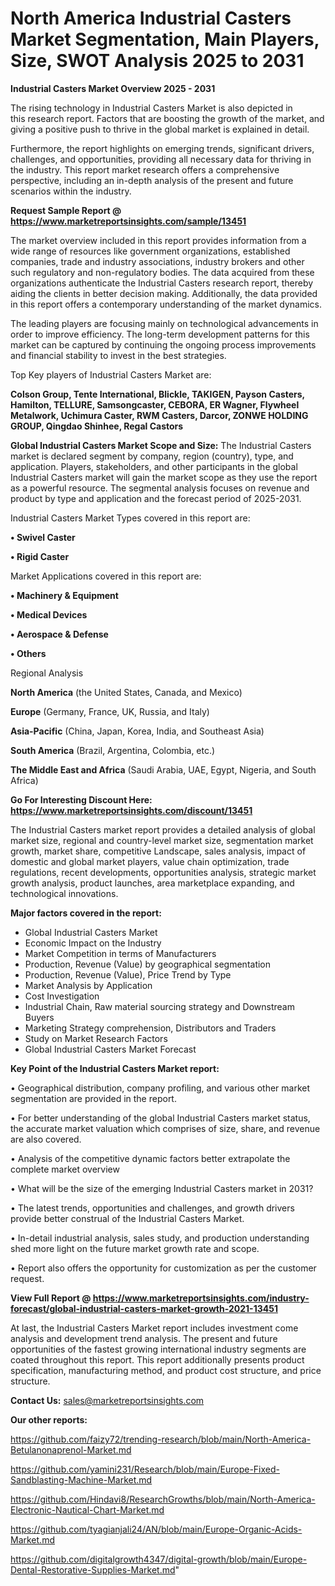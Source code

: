 # North America Industrial Casters Market Segmentation, Main Players, Size, SWOT Analysis 2025 to 2031

<Strong> Industrial Casters Market Overview 2025 - 2031</strong>

The rising technology in Industrial Casters Market is also depicted in this research report. Factors that are boosting the growth of the market, and giving a positive push to thrive in the global market is explained in detail.

Furthermore, the report highlights on emerging trends, significant drivers, challenges, and opportunities, providing all necessary data for thriving in the industry. This report market research offers a comprehensive perspective, including an in-depth analysis of the present and future scenarios within the industry.

<strong>Request Sample Report @ <a href=https://www.marketreportsinsights.com/sample/13451>https://www.marketreportsinsights.com/sample/13451</a></strong>

The market overview included in this report provides information from a wide range of resources like government organizations, established companies, trade and industry associations, industry brokers and other such regulatory and non-regulatory bodies. The data acquired from these organizations authenticate the Industrial Casters research report, thereby aiding the clients in better decision making. Additionally, the data provided in this report offers a contemporary understanding of the market dynamics.

The leading players are focusing mainly on technological advancements in order to improve efficiency. The long-term development patterns for this market can be captured by continuing the ongoing process improvements and financial stability to invest in the best strategies.

Top Key players of Industrial Casters Market are:

<strong>Colson Group, Tente International, Blickle, TAKIGEN, Payson Casters, Hamilton, TELLURE, Samsongcaster, CEBORA, ER Wagner, Flywheel Metalwork, Uchimura Caster, RWM Casters, Darcor, ZONWE HOLDING GROUP, Qingdao Shinhee, Regal Castors</strong>

<strong><b>Global Industrial Casters Market Scope and Size:</b></strong>
The Industrial Casters market is declared segment by company, region (country), type, and application. Players, stakeholders, and other participants in the global Industrial Casters market will gain the market scope as they use the report as a powerful resource. The segmental analysis focuses on revenue and product by type and application and the forecast period of 2025-2031.

Industrial Casters Market Types covered in this report are:

<strong>• Swivel Caster

• Rigid Caster</strong>

Market Applications covered in this report are:

<strong>• Machinery & Equipment

• Medical Devices

• Aerospace & Defense

• Others</strong> 

Regional Analysis

<strong>North America</strong> (the United States, Canada, and Mexico)

<strong>Europe</strong> (Germany, France, UK, Russia, and Italy)

<strong>Asia-Pacific</strong> (China, Japan, Korea, India, and Southeast Asia)

<strong>South America</strong> (Brazil, Argentina, Colombia, etc.)

<strong>The Middle East and Africa</strong> (Saudi Arabia, UAE, Egypt, Nigeria, and South Africa)

<strong>Go For Interesting Discount Here: <a href=https://www.marketreportsinsights.com/discount/13451>https://www.marketreportsinsights.com/discount/13451</a></strong>

The Industrial Casters market report provides a detailed analysis of global market size, regional and country-level market size, segmentation market growth, market share, competitive Landscape, sales analysis, impact of domestic and global market players, value chain optimization, trade regulations, recent developments, opportunities analysis, strategic market growth analysis, product launches, area marketplace expanding, and technological innovations.

<strong><b>Major factors covered in the report:</b></strong>
<ul>
  <li>Global Industrial Casters Market </li>
  <li>Economic Impact on the Industry</li>
  <li>Market Competition in terms of Manufacturers</li>
  <li>Production, Revenue (Value) by geographical segmentation</li>
  <li>Production, Revenue (Value), Price Trend by Type</li>
  <li>Market Analysis by Application</li>
  <li>Cost Investigation</li>
  <li>Industrial Chain, Raw material sourcing strategy and Downstream Buyers</li>
  <li>Marketing Strategy comprehension, Distributors and Traders</li>
  <li>Study on Market Research Factors</li>
  <li>Global Industrial Casters Market Forecast</li>
</ul>

<strong><b>Key Point of the Industrial Casters Market report:</b></strong>

• Geographical distribution, company profiling, and various other market segmentation are provided in the report.

• For better understanding of the global Industrial Casters market status, the accurate market valuation which comprises of size, share, and revenue are also covered.

• Analysis of the competitive dynamic factors better extrapolate the complete market overview

• What will be the size of the emerging Industrial Casters market in 2031?

• The latest trends, opportunities and challenges, and growth drivers provide better construal of the Industrial Casters Market.

• In-detail industrial analysis, sales study, and production understanding shed more light on the future market growth rate and scope.

• Report also offers the opportunity for customization as per the customer request.

<strong><b>View Full Report @ <a href=https://www.marketreportsinsights.com/industry-forecast/global-industrial-casters-market-growth-2021-13451>https://www.marketreportsinsights.com/industry-forecast/global-industrial-casters-market-growth-2021-13451</a></b></strong>


At last, the Industrial Casters Market report includes investment come analysis and development trend analysis. The present and future opportunities of the fastest growing international industry segments are coated throughout this report. This report additionally presents product specification, manufacturing method, and product cost structure, and price structure.

<strong>Contact Us:</strong>
sales@marketreportsinsights.com

<strong>Our other reports:</strong>

<a href=https://github.com/faizy72/trending-research/blob/main/North-America-Betulanonaprenol-Market.md>https://github.com/faizy72/trending-research/blob/main/North-America-Betulanonaprenol-Market.md</a>

<a href=https://github.com/yamini231/Research/blob/main/Europe-Fixed-Sandblasting-Machine-Market.md>https://github.com/yamini231/Research/blob/main/Europe-Fixed-Sandblasting-Machine-Market.md</a>

<a href=https://github.com/Hindavi8/ResearchGrowths/blob/main/North-America-Electronic-Nautical-Chart-Market.md>https://github.com/Hindavi8/ResearchGrowths/blob/main/North-America-Electronic-Nautical-Chart-Market.md</a>

<a href=https://github.com/tyagianjali24/AN/blob/main/Europe-Organic-Acids-Market.md>https://github.com/tyagianjali24/AN/blob/main/Europe-Organic-Acids-Market.md</a>

<a href=https://github.com/digitalgrowth4347/digital-growth/blob/main/Europe-Dental-Restorative-Supplies-Market.md>https://github.com/digitalgrowth4347/digital-growth/blob/main/Europe-Dental-Restorative-Supplies-Market.md</a>"
